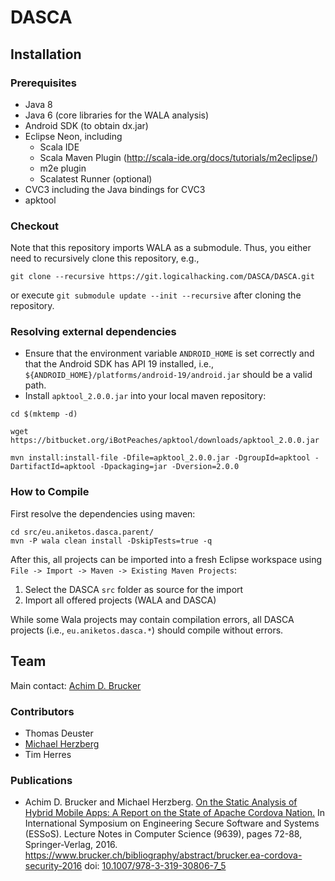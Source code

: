 # DASCA
## Installation
### Prerequisites
* Java 8
* Java 6 (core libraries for the WALA analysis)
* Android SDK (to obtain dx.jar)
* Eclipse Neon, including
  * Scala IDE
  * Scala Maven Plugin (http://scala-ide.org/docs/tutorials/m2eclipse/)
  * m2e plugin 
  * Scalatest Runner (optional)
* CVC3 including the Java bindings for CVC3
* apktool 


### Checkout
Note that this repository imports WALA as a submodule. Thus,
you either need to recursively clone this repository, e.g.,
```
git clone --recursive https://git.logicalhacking.com/DASCA/DASCA.git
```
or execute ``git submodule update --init --recursive`` after 
cloning the repository.


### Resolving external dependencies
* Ensure that the environment variable ``ANDROID_HOME`` is set correctly and that
  the Android SDK has API 19 installed, i.e.,
  ``${ANDROID_HOME}/platforms/android-19/android.jar`` should be a valid path.
* Install ``apktool_2.0.0.jar`` into your local maven repository:
```
cd $(mktemp -d)

wget https://bitbucket.org/iBotPeaches/apktool/downloads/apktool_2.0.0.jar

mvn install:install-file -Dfile=apktool_2.0.0.jar -DgroupId=apktool -DartifactId=apktool -Dpackaging=jar -Dversion=2.0.0
```

### How to Compile
First resolve the dependencies using maven:
```
cd src/eu.aniketos.dasca.parent/
mvn -P wala clean install -DskipTests=true -q
```
After this, all projects can be imported into a fresh Eclipse
workspace using `File -> Import -> Maven -> Existing Maven Projects`:
 1. Select the DASCA ``src`` folder as source for the import
 2. Import all offered projects (WALA and DASCA)

While some Wala projects may contain compilation errors, all DASCA 
projects (i.e., `eu.aniketos.dasca.*`) should compile without errors.

## Team 
Main contact: [Achim D. Brucker](http://www.brucker.ch/)

### Contributors
* Thomas Deuster
* [Michael Herzberg](http://www.dcs.shef.ac.uk/cgi-bin/makeperson?M.Herzberg)
* Tim Herres


### Publications
* Achim D. Brucker and Michael Herzberg. [On the Static Analysis of
  Hybrid Mobile Apps: A Report on the State of Apache Cordova
  Nation.](https://www.brucker.ch/bibliography/download/2016/brucker.ea-cordova-security-2016.pdf)
  In International Symposium on Engineering Secure Software
  and Systems (ESSoS). Lecture Notes in Computer Science (9639), pages
  72-88, Springer-Verlag, 2016.
  https://www.brucker.ch/bibliography/abstract/brucker.ea-cordova-security-2016
  doi: [10.1007/978-3-319-30806-7_5](http://dx.doi.org/10.1007/978-3-319-30806-7_5)
